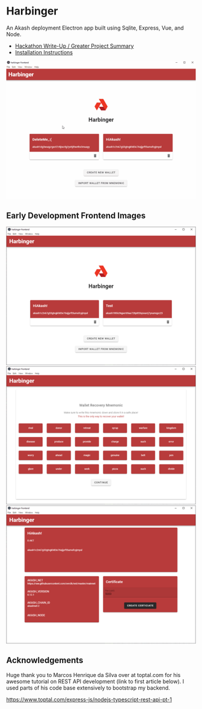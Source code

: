 # Harbinger
An Akash deployment Electron app built using Sqlite, Express, Vue, and Node.

* [Hackathon Write-Up / Greater Project Summary](./docs/hackathon.md)
* [Installation Instructions](./docs/installation.md)

![](docs/images/earlyFrontend.gif)

## Early Development Frontend Images

![](./docs/images/populatedFrontend.PNG)
![](./docs/images/mnemonic.PNG)
![](./docs/images/walletProfile.PNG)

## Acknowledgements

Huge thank you to Marcos Henrique da Silva over at toptal.com for his awesome tutorial on REST API development (link to first article below). I used parts of his code base extensively to bootstrap my backend.

https://www.toptal.com/express-js/nodejs-typescript-rest-api-pt-1